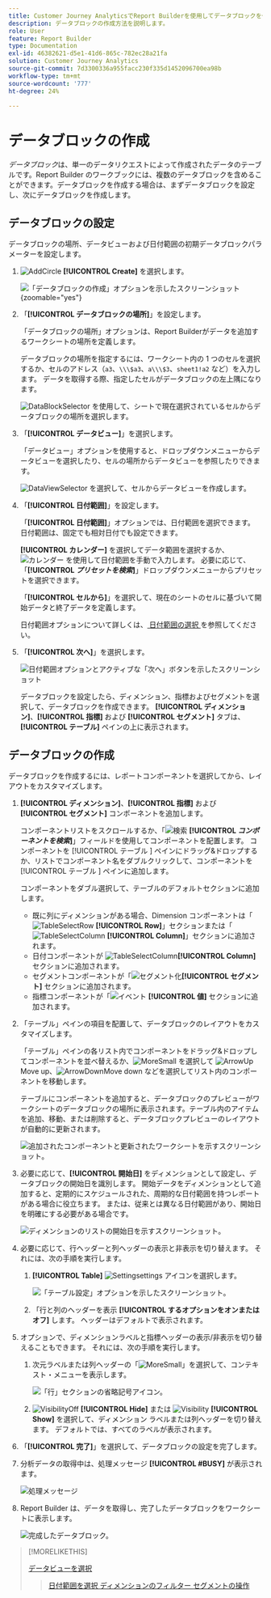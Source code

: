 ```yaml
---
title: Customer Journey AnalyticsでReport Builderを使用してデータブロックを作成する方法
description: データブロックの作成方法を説明します。
role: User
feature: Report Builder
type: Documentation
exl-id: 46382621-d5e1-41d6-865c-782ec28a21fa
solution: Customer Journey Analytics
source-git-commit: 7d3300336a955facc230f335d1452096700ea98b
workflow-type: tm+mt
source-wordcount: '777'
ht-degree: 24%

---
```


# データブロックの作成

*データブロック*&#x200B;は、単一のデータリクエストによって作成されたデータのテーブルです。Report Builder のワークブックには、複数のデータブロックを含めることができます。データブロックを作成する場合は、まずデータブロックを設定し、次にデータブロックを作成します。

## データブロックの設定

データブロックの場所、データビューおよび日付範囲の初期データブロックパラメーターを設定します。

1. ![AddCircle](/help/assets/icons/AddCircle.svg) **[!UICONTROL Create]** を選択します。

   ![ 「データブロックの作成」オプションを示したスクリーンショット ](./assets/create-data-block.png){zoomable="yes"}


1. 「**[!UICONTROL データブロックの場所]**」を設定します。

   「データブロックの場所」オプションは、Report Builderがデータを追加するワークシートの場所を定義します。

   データブロックの場所を指定するには、ワークシート内の 1 つのセルを選択するか、セルのアドレス（`a3`、`\\\$a3`、`a\\\$3`、`sheet1!a2` など）を入力します。 データを取得する際、指定したセルがデータブロックの左上隅になります。

   ![DataBlockSelector](/help/assets/icons/DataBlockSelector.svg) を使用して、シートで現在選択されているセルからデータブロックの場所を選択します。

1. 「**[!UICONTROL データビュー]**」を選択します。

   「データビュー」オプションを使用すると、ドロップダウンメニューからデータビューを選択したり、セルの場所からデータビューを参照したりできます。

   ![DataViewSelector](/help/assets/icons/DataViewSelector.svg) を選択して、セルからデータビューを作成します。

1. 「**[!UICONTROL 日付範囲]**」を設定します。

   「**[!UICONTROL 日付範囲]**」オプションでは、日付範囲を選択できます。 日付範囲は、固定でも相対日付でも設定できます。

   **[!UICONTROL カレンダー]** を選択してデータ範囲を選択するか、![ カレンダー ](/help/assets/icons/Calendar.svg) を使用して日付範囲を手動で入力します。 必要に応じて、「**[!UICONTROL _プリセットを検索_]**」ドロップダウンメニューからプリセットを選択できます。

   「**[!UICONTROL セルから]**」を選択して、現在のシートのセルに基づいて開始データと終了データを定義します。

   日付範囲オプションについて詳しくは、[ 日付範囲の選択 ](select-date-range.md) を参照してください。

1. 「**[!UICONTROL 次へ]**」を選択します。

   ![ 日付範囲オプションとアクティブな「次へ」ボタンを示したスクリーンショット ](./assets/choose_date_data_view3.png)

   データブロックを設定したら、ディメンション、指標およびセグメントを選択して、データブロックを作成できます。 **[!UICONTROL ディメンション]**、**[!UICONTROL 指標]** および **[!UICONTROL セグメント]** タブは、**[!UICONTROL テーブル]** ペインの上に表示されます。

## データブロックの作成

データブロックを作成するには、レポートコンポーネントを選択してから、レイアウトをカスタマイズします。

1. **[!UICONTROL ディメンション]**、**[!UICONTROL 指標]** および **[!UICONTROL セグメント]** コンポーネントを追加します。

   コンポーネントリストをスクロールするか、「![ 検索 ](/help/assets/icons/Search.svg) **[!UICONTROL _コンポーネントを検索_]**」フィールドを使用してコンポーネントを配置します。 コンポーネントを [!UICONTROL  テーブル ] ペインにドラッグ&amp;ドロップするか、リストでコンポーネント名をダブルクリックして、コンポーネントを [!UICONTROL  テーブル ] ペインに追加します。

   コンポーネントをダブル選択して、テーブルのデフォルトセクションに追加します。

   - 既に列にディメンションがある場合、Dimension コンポーネントは「![TableSelectRow](/help/assets/icons/TableSelectRow.svg) **[!UICONTROL Row]**」セクションまたは「![TableSelectColumn](/help/assets/icons/TableSelectColumn.svg) **[!UICONTROL Column]**」セクションに追加されます。
   - 日付コンポーネントが ![TableSelectColumn](/help/assets/icons/TableSelectColumn.svg)**[!UICONTROL Column]** セクションに追加されます。
   - セグメントコンポーネントが「![ セグメント化 ](/help/assets/icons/Segmentation.svg)**[!UICONTROL セグメント]** セクションに追加されます。
   - 指標コンポーネントが「![ イベント ](/help/assets/icons/Event.svg) **[!UICONTROL 値]** セクションに追加されます。

1. 「テーブル」ペインの項目を配置して、データブロックのレイアウトをカスタマイズします。

   「テーブル」ペインの各リスト内でコンポーネントをドラッグ&amp;ドロップしてコンポーネントを並べ替えるか、![MoreSmall](/help/assets/icons/MoreSmall.svg) を選択して ![ArrowUp](/help/assets/icons/ArrowUp.svg)Move up、![ArrowDown](/help/assets/icons/ArrowDown.svg)Move down などを選択してリスト内のコンポーネントを移動します。

   テーブルにコンポーネントを追加すると、データブロックのプレビューがワークシートのデータブロックの場所に表示されます。テーブル内のアイテムを追加、移動、または削除すると、データブロックプレビューのレイアウトが自動的に更新されます。

   ![ 追加されたコンポーネントと更新されたワークシートを示すスクリーンショット。](./assets/image10.png)


1. 必要に応じて、**[!UICONTROL 開始日]** をディメンションとして設定し、データブロックの開始日を識別します。 開始データをディメンションとして追加すると、定期的にスケジュールされた、周期的な日付範囲を持つレポートがある場合に役立ちます。 または、従来とは異なる日付範囲があり、開始日を明確にする必要がある場合です。

   ![ ディメンションのリストの開始日を示すスクリーンショット。](./assets/start-date-dimension.png)

1. 必要に応じて、行ヘッダーと列ヘッダーの表示と非表示を切り替えます。 それには、次の手順を実行します。

   1. **[!UICONTROL Table]** ![Setting](/help/assets/icons/Setting.svg)settings アイコンを選択します。

      ![ 「テーブル設定」オプションを示したスクリーンショット。](./assets/table-settings.png)

   1. 「行と列のヘッダーを表示 **[!UICONTROL するオプションをオンまたはオフ]** します。 ヘッダーはデフォルトで表示されます。

1. オプションで、ディメンションラベルと指標ヘッダーの表示/非表示を切り替えることもできます。 それには、次の手順を実行します。

   1. 次元ラベルまたは列ヘッダーの「![MoreSmall](/help/assets/icons/MoreSmall.svg)」を選択して、コンテキスト・メニューを表示します。

      ![ 「行」セクションの省略記号アイコン。](./assets/row-heading.png)

   1. ![VisibilityOff](/help/assets/icons/VisibilityOff.svg) **[!UICONTROL Hide]** または ![Visibility](/help/assets/icons/Visibility.svg) **[!UICONTROL Show]** を選択して、ディメンション ラベルまたは列ヘッダーを切り替えます。 デフォルトでは、すべてのラベルが表示されます。

1. 「**[!UICONTROL 完了]**」を選択して、データブロックの設定を完了します。

1. 分析データの取得中は、処理メッセージ **[!UICONTROL #BUSY]** が表示されます。

   ![ 処理メッセージ ](./assets/image11.png)

1. Report Builder は、データを取得し、完了したデータブロックをワークシートに表示します。

   ![ 完成したデータブロック。](./assets/image12.png)


>[!MORELIKETHIS]
>
>[ データビューを選択 ](select-data-view.md)
>>[日付範囲を選択 ](select-date-range.md)
>>[ディメンションのフィルター ](filter-dimensions.md)
>>[セグメントの操作 ](work-with-filters.md)
>
